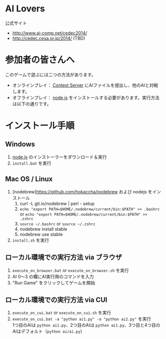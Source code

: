 AI Lovers
========

公式サイト
- http://www.ai-comp.net/cedec2014/
- http://cedec.cesa.or.jp/2014/ (TBD)

# 参加者の皆さんへ

このゲームで遊ぶには二つの方法があります。

- オンラインプレイ： [Contest Server](http://arena.ai-comp.net) にAIファイルを提出し、他のAIと対戦します。
- オフラインプレイ： [node.js](http://nodejs.org/) をインストールする必要があります。実行方法は以下の通りです。

# インストール手順

## Windows

1. [node.js](http://nodejs.org/) のインストーラーをダウンロード＆実行
2. `install.bat` を実行

## Mac OS / Linux

1. [nodebrew]https://github.com/hokaccha/nodebrew および nodejs をインストール
    1. curl -L git.io/nodebrew | perl - setup
    2. `echo "export PATH=$HOME/.nodebrew/current/bin:$PATH" >> .bashrc` or `echo "export PATH=$HOME/.nodebrew/current/bin:$PATH" >> .zshrc`
    3. `source ~/.bashrc` or `source ~/.zshrc`
    4. nodebrew install stable
    5. nodebrew use stable
2. `install.sh` を実行

## ローカル環境での実行方法 via ブラウザ

1. `execute_on_browser.bat` or `execute_on_browser.sh` を実行
2. AI 0～3 の欄にAI実行用のコマンドを入力
3. "Run Game" をクリックしてゲームを開始

## ローカル環境での実行方法 via CUI

1. `execute_on_cui.bat` or `execute_on_cui.sh` を実行
2. `execute_on_cui.bat -a "python ai1.py" -a "python ai2.py"` を実行  
1つ目のAIは `python ai1.py`、2つ目のAIは `python ai1.py`、3つ目と4つ目のAIはデフォルト（`python ai/ai.py`）
